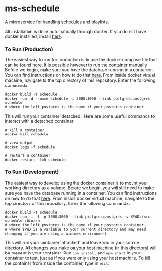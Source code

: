 # ms-schedule
A microservice for handling schedules and playlists.

All installation is done automatically through docker. If you do not have docker installed, install [here](https://docs.docker.com/engine/installation/).

### To Run (Production)
The easiest way to run for production is to use the docker-compose file that can be found [here](https://github.com/molecular-playground/molecular-playground). It is possible however to run the container manually. Before we begin, make sure you have the database running in a container. You can find instructions on how to do that [here](https://github.com/Molecular-Playground/databaes). From inside docker virtual machine, navigate to the top directory of this repository. Enter the following commands:
```
docker build -t schedule .
docker run -d --name schedule -p 3000:3000 --link postgres:postgres schedule
# where the left postgres is the name of your postgres container
```

This will run your container 'detached'. Here are some useful commands to interact with a detached container:
```
# kill a container
docker kill schedule

# view output
docker logs -f schedule

# restart a container
docker restart -t=0 schedule
```

### To Run (Development)
The easiest way to develop using the docker container is to mount your working directory as a volume. Before we begin, you will still need to make sure you have the database running in a container. You can find instructions on how to do that [here](https://github.com/Molecular-Playground/databaes). From inside docker virtual machine, navigate to the top directory of this repository. Enter the following commands:
```
docker build -t schedule .
docker run -i -t -p 3000:3000 --link postgres:postgres -v $PWD:/src schedule /bin/sh
# where the left postgres is the name of your postgres container
# where $PWD is a variable to your current directory and may need changing if you are using a windows environment
```

This will run your container 'attached' and leave you in your source directory. All changes you make on your host machine (in this directory) will be present in your container. Run ```npm install``` and ```npm start``` in your container to test, just as if you were only using your host machine. To kill the container from inside the container, type in ```exit```.
